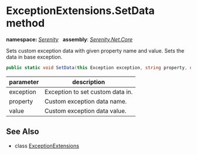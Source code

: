 # ExceptionExtensions.SetData method
**namespace:** *[Serenity](../../README.md#serenity-namespace)*   **assembly**: *[Serenity.Net.Core](../../README.md)*

Sets custom exception data with given property name and value. Sets the data in base exception.

```csharp
public static void SetData(this Exception exception, string property, object value)
```

| parameter | description |
| --- | --- |
| exception | Exception to set custom data in. |
| property | Custom exception data name. |
| value | Custom exception data value. |

## See Also

* class [ExceptionExtensions](../ExceptionExtensions.md)